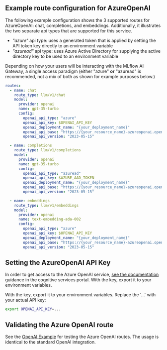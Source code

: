 ## Example route configuration for AzureOpenAI

The following example configuration shows the 3 supported routes for AzureOpenAI: chat, completions, and embeddings.
Additionally, it illustrates the two separate api types that are supported for this service.

- _"azure"_ api type: uses a generated token that is applied by setting the API token key directly to an environment variable
- _"azuread"_ api type: uses Azure Active Directory for supplying the active directory key to be used to an environment variable

Depending on how your users will be interacting with the MLflow AI Gateway, a single access paradigm (either "azure" **or** "azuread" is recommended, not a mix of both as shown for example purposes below.)

```yaml
routes:
  - name: chat
    route_type: llm/v1/chat
    model:
      provider: openai
      name: gpt-35-turbo
      config:
        openai_api_type: "azure"
        openai_api_key: $OPENAI_API_KEY
        openai_deployment_name: "{your_deployment_name}"
        openai_api_base: "https://{your_resource_name}-azureopenai.openai.azure.com/"
        openai_api_version: "2023-05-15"

  - name: completions
    route_type: llm/v1/completions
    model:
      provider: openai
      name: gpt-35-turbo
      config:
        openai_api_type: "azuread"
        openai_api_key: $AZURE_AAD_TOKEN
        openai_deployment_name: "{your_deployment_name}"
        openai_api_base: "https://{your_resource_name}-azureopenai.openai.azure.com/"
        openai_api_version: "2023-05-15"

  - name: embeddings
    route_type: llm/v1/embeddings
    model:
      provider: openai
      name: text-embedding-ada-002
      config:
        openai_api_type: "azure"
        openai_api_key: $OPENAI_API_KEY
        openai_deployment_name: "{your_deployment_name}"
        openai_api_base: "https://{your_resource_name}-azureopenai.openai.azure.com/"
        openai_api_version: "2023-05-15"
```

## Setting the AzureOpenAI API Key

In order to get access to the Azure OpenAI service, [see the documentation](https://azure.microsoft.com/en-us/products/cognitive-services/openai-service) guidance in the cognitive services portal.
With the key, export it to your environment variables.

With the key, export it to your environment variables. Replace the '...' with your actual API key:

```sh
export OPENAI_API_KEY=...
```

## Validating the Azure OpenAI route

See the [OpenAI Example](../openai/openai_example.py) for testing the Azure OpenAI routes. The usage is identical to the standard OpenAI integration.
